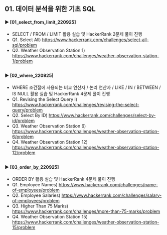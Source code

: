 ####  
## 01. 데이터 분석을 위한 기초 SQL
#### ► [01_select_from_limit_220925]  
- SELECT / FROM / LIMIT 활용 실습 및 HackerRank 2문제 풀이 진행  
- Q1. Select All) https://www.hackerrank.com/challenges/select-all-sql/problem
- Q2. Weather Observation Station 1) https://www.hackerrank.com/challenges/weather-observation-station-1/problem
##  
#### ► [02_where_220925]  
- WHERE 조건절에 사용되는 비교 연산자 / 논리 연산자 / LIKE / IN / BETWEEN / IS NULL 활용 실습 및 HackerRank 4문제 풀이 진행  
- Q1. Revising the Select Query I) https://www.hackerrank.com/challenges/revising-the-select-query/problem
- Q2. Select By ID) https://www.hackerrank.com/challenges/select-by-id/problem
- Q3. Weather Observation Station 6) https://www.hackerrank.com/challenges/weather-observation-station-6/problem
- Q4. Weather Observation Station 12) https://www.hackerrank.com/challenges/weather-observation-station-12/problem
##  
#### ► [03_order_by_220925]  
- ORDER BY 활용 실습 및 HackerRank 4문제 풀이 진행  
- Q1. Employee Names) https://www.hackerrank.com/challenges/name-of-employees/problem
- Q2. Employee Salaries) https://www.hackerrank.com/challenges/salary-of-employees/problem
- Q3. Higher Than 75 Marks) https://www.hackerrank.com/challenges/more-than-75-marks/problem
- Q4. Weather Observation Station 15) https://www.hackerrank.com/challenges/weather-observation-station-15/problem
####  
